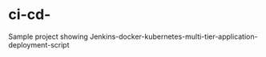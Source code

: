 # ci-cd-
Sample project showing 
Jenkins-docker-kubernetes-multi-tier-application-deployment-script
